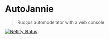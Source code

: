 # AutoJannie

> Ruqqus automoderator with a web console

[![Netlify Status](https://api.netlify.com/api/v1/badges/72fff4e7-2444-457a-b813-daf912d29f4a/deploy-status)](https://app.netlify.com/sites/ruqqus-autojannie/deploys)
